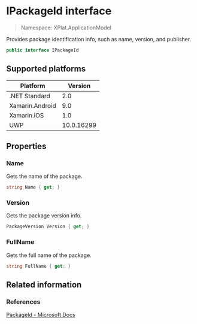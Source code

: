 # IPackageId interface

> Namespace: XPlat.ApplicationModel

Provides package identification info, such as name, version, and publisher.

```csharp
public interface IPackageId
```

## Supported platforms

| Platform | Version |
| --- | --- |
| .NET Standard | 2.0 |
| Xamarin.Android | 9.0 |
| Xamarin.iOS  | 1.0 |
| UWP | 10.0.16299 | 

## Properties

### Name

Gets the name of the package.

```csharp
string Name { get; }
```

### Version

Gets the package version info.

```csharp
PackageVersion Version { get; }
```

### FullName

Gets the full name of the package.

```csharp
string FullName { get; }
```

## Related information

### References

[PackageId - Microsoft Docs](https://docs.microsoft.com/en-us/uwp/api/windows.applicationmodel.packageid)
